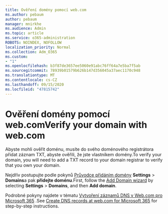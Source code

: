 ```yaml
---
title: Ověření domény pomocí web.com
ms.author: pebaum
author: pebaum
manager: mnirkhe
ms.audience: Admin
ms.topic: article
ms.service: o365-administration
ROBOTS: NOINDEX, NOFOLLOW
localization_priority: Normal
ms.collection: Adm_O365
ms.custom:
- "1"
ms.openlocfilehash: b3f87de3657ee5060e91abc76ff64a7e5ba7f5ab
ms.sourcegitcommit: 78939b01579b626b147d356045a37aec1170c948
ms.translationtype: MT
ms.contentlocale: cs-CZ
ms.lasthandoff: 09/15/2020
ms.locfileid: "47815742"
---
```

# <a name="verify-your-domain-with-webcom"></a><span data-ttu-id="d322c-102">Ověření domény pomocí web.com</span><span class="sxs-lookup"><span data-stu-id="d322c-102">Verify your domain with web.com</span></span>

<span data-ttu-id="d322c-103">Abyste mohli ověřit doménu, musíte do svého doménového registrátora přidat záznam TXT, abyste ověřili, že jste vlastníkem domény.</span><span class="sxs-lookup"><span data-stu-id="d322c-103">To verify your domain, you will need to add a TXT record to your domain registrar to verify that you own your domain.</span></span> 

<span data-ttu-id="d322c-104">Nejdřív postupujte podle pokynů [Průvodce přidáním domény](https://admin.microsoft.com/Adminportal#/Domains) **Settings** \> **Domains**a pak **přidejte doménu**.</span><span class="sxs-lookup"><span data-stu-id="d322c-104">First, follow the [Add Domain wizard](https://admin.microsoft.com/Adminportal#/Domains) by selecting **Settings** \> **Domains**, and then **Add domain**.</span></span>
  
<span data-ttu-id="d322c-105">Podrobné pokyny najdete v tématu [Vytvoření záznamů DNS v Web.com pro Microsoft 365](https://docs.microsoft.com/microsoft-365/admin/dns/create-dns-records-at-web-com) .</span><span class="sxs-lookup"><span data-stu-id="d322c-105">See [Create DNS records at web.com for Microsoft 365](https://docs.microsoft.com/microsoft-365/admin/dns/create-dns-records-at-web-com) for step-by-step instructions.</span></span>